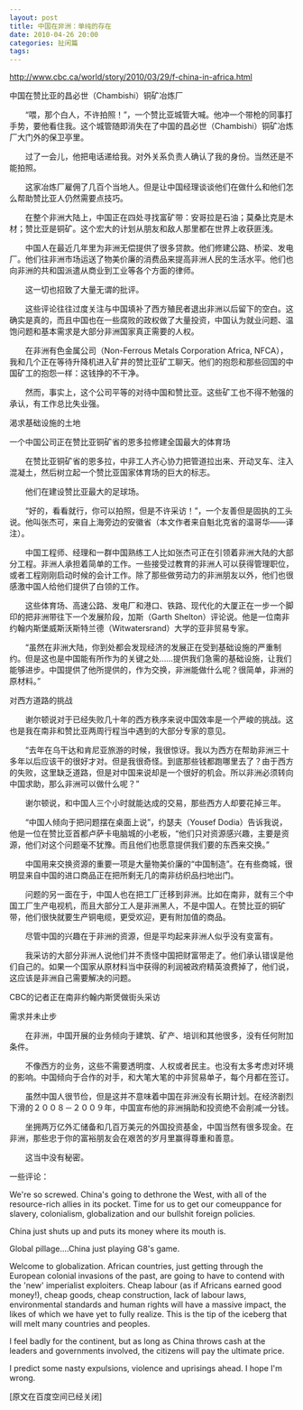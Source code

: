 ```yaml
---
layout: post
title: 中国在非洲：单纯的存在
date: 2010-04-26 20:00
categories: 扯闲篇
tags: 
---
```



http://www.cbc.ca/world/story/2010/03/29/f-china-in-africa.html





中国在赞比亚的昌必世（Chambishi）铜矿冶炼厂

<!-- more -->



　　“喂，那个白人，不许拍照！”，一个赞比亚城管大喊。他冲一个带枪的同事打手势，要他看住我。这个城管随即消失在了中国的昌必世（Chambishi）铜矿冶炼厂大门外的保卫亭里。

　　过了一会儿，他把电话递给我。对外关系负责人确认了我的身份。当然还是不能拍照。

　　这家冶炼厂雇佣了几百个当地人。但是让中国经理谈谈他们在做什么和他们怎么帮助赞比亚人仍然需要点技巧。

　　在整个非洲大陆上，中国正在四处寻找富矿带：安哥拉是石油；莫桑比克是木材；赞比亚是铜矿。这个宏大的计划从朋友和敌人那里都在世界上收获匪浅。

　　中国人在最近几年里为非洲无偿提供了很多贷款。他们修建公路、桥梁、发电厂。他们往非洲市场运送了物美价廉的消费品来提高非洲人民的生活水平。他们也向非洲的共和国派遣从商业到工业等各个方面的律师。

　　这一切也招致了大量无谓的批评。

　　这些评论往往过度关注与中国填补了西方殖民者退出非洲以后留下的空白。这确实是真的，而且中国也在一些腐败的政权做了大量投资，中国认为就业问题、温饱问题和基本需求是大部分非洲国家真正需要的人权。

　　在非洲有色金属公司（Non-Ferrous Metals Corporation Africa, NFCA），我和几个正在等待升降机进入矿井的赞比亚矿工聊天。他们的抱怨和那些回国的中国矿工的抱怨一样：这钱挣的不干净。

　　然而，事实上，这个公司平等的对待中国和赞比亚。这些矿工也不得不勉强的承认，有工作总比失业强。

渴求基础设施的土地



一个中国公司正在赞比亚铜矿省的恩多拉修建全国最大的体育场 



　　在赞比亚铜矿省的恩多拉，中非工人齐心协力把管道拉出来、开动叉车、注入混凝土，然后树立起一个赞比亚国家体育场的巨大的标志。

　　他们在建设赞比亚最大的足球场。

　　“好的，看看就行，你可以拍照，但是不许采访！”，一个友善但是固执的工头说。他叫张杰可，来自上海旁边的安徽省（本文作者来自魁北克省的温哥华——译注）。

　　中国工程师、经理和一群中国熟练工人比如张杰可正在引领着非洲大陆的大部分工程。非洲人承担着简单的工作。一些接受过教育的非洲人可以获得管理职位，或者工程刚刚启动时候的会计工作。除了那些做劳动力的非洲朋友以外，他们也很感激中国人给他们提供了白领的工作。

　　这些体育场、高速公路、发电厂和港口、铁路、现代化的大厦正在一步一个脚印的把非洲带往下一个发展阶段，加斯（Garth Shelton）评论说。他是一位南非约翰内斯堡威斯沃斯特兰德（Witwatersrand）大学的亚非贸易专家。

　　“虽然在非洲大陆，你到处都会发现经济的发展正在受到基础设施的严重制约。但是这也是中国能有所作为的关键之处……提供我们急需的基础设施，让我们能够进步。中国提供了他所提供的，作为交换，非洲能做什么呢？很简单，非洲的原材料。”

对西方道路的挑战

　　谢尔顿说对于已经失败几十年的西方秩序来说中国效率是一个严峻的挑战。这也是我在南非和赞比亚两周行程当中遇到的大部分专家的意见。

　　“去年在乌干达和肯尼亚旅游的时候，我很惊讶。我以为西方在帮助非洲三十多年以后应该干的很好才对。但是我很奇怪。到底那些钱都跑哪里去了？由于西方的失败，这里缺乏道路，但是对中国来说却是一个很好的机会。所以非洲必须转向中国求助，那么非洲可以做什么呢？”

　　谢尔顿说，和中国人三个小时就能达成的交易，那些西方人却要花掉三年。

　　“中国人倾向于把问题摆在桌面上说”，约瑟夫（Yousef Dodia）告诉我说，他是一位在赞比亚首都卢萨卡电脑城的小老板，“他们只对资源感兴趣，主要是资源，他们对这个问题毫不犹豫。而且他们也愿意提供我们要的东西来交换。”

　　中国用来交换资源的重要一项是大量物美价廉的“中国制造”。在有些商城，很明显来自中国的进口商品正在把所剩无几的南非纺织品扫地出门。

　　问题的另一面在于，中国人也在把工厂迁移到非洲。比如在南非，就有三个中国工厂生产电视机，而且大部分工人是非洲黑人，不是中国人。在赞比亚的铜矿带，他们很快就要生产铜电缆，更受欢迎，更有附加值的商品。

　　尽管中国的兴趣在于非洲的资源，但是平均起来非洲人似乎没有变富有。

　　我采访的大部分非洲人说他们并不责怪中国把财富带走了。他们承认错误是他们自己的。如果一个国家从原材料当中获得的利润被政府精英浪费掉了，他们说，这应该是非洲自己需要解决的问题。



CBC的记者正在南非约翰内斯煲做街头采访



 

需求并未止步

　　在非洲，中国开展的业务倾向于建筑、矿产、培训和其他很多，没有任何附加条件。

　　不像西方的业务，这些不需要透明度、人权或者民主。也没有太多考虑对环境的影响。中国倾向于合作的对手，和大笔大笔的中非贸易单子，每个月都在签订。

　　虽然中国人很节俭，但是这并不意味着中国在非洲没有长期计划。在经济剧烈下滑的２００８－２００９年，中国宣布他的非洲捐助和投资绝不会削减一分钱。

　　坐拥两万亿外汇储备和几百万美元的外国投资基金，中国当然有很多现金。在非洲，那些忠于你的富裕朋友会在艰苦的岁月里赢得尊重和善意。

　　这当中没有秘密。

一些评论：

We're so screwed. China's going to dethrone the West, with all of the resource-rich allies in its pocket. Time for us to get our comeuppance for slavery, colonialism, globalization and our bullshit foreign policies.

China just shuts up and puts its money where its mouth is.

Global pillage....China just playing G8's game.

Welcome to globalization. African countries, just getting through the European colonial invasions of the past, are going to have to contend with the 'new' imperialist exploiters. Cheap labour (as if Africans earned good money!), cheap goods, cheap construction, lack of labour laws, environmental standards and human rights will have a massive impact, the likes of which we have yet to fully realize. This is the tip of the iceberg that will melt many countries and peoples.

I feel badly for the continent, but as long as China throws cash at the leaders and governments involved, the citizens will pay the ultimate price.

I predict some nasty expulsions, violence and uprisings ahead. I hope I'm wrong.

[原文在百度空间已经关闭]

